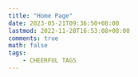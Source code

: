 ```yaml
---
title: "Home Page"
date: 2023-05-21T09:36:50+08:00
lastmod: 2022-11-28T16:53:08+08:00
comments: true
math: false
tags:
    - CHEERFUL TAGS
---
```


